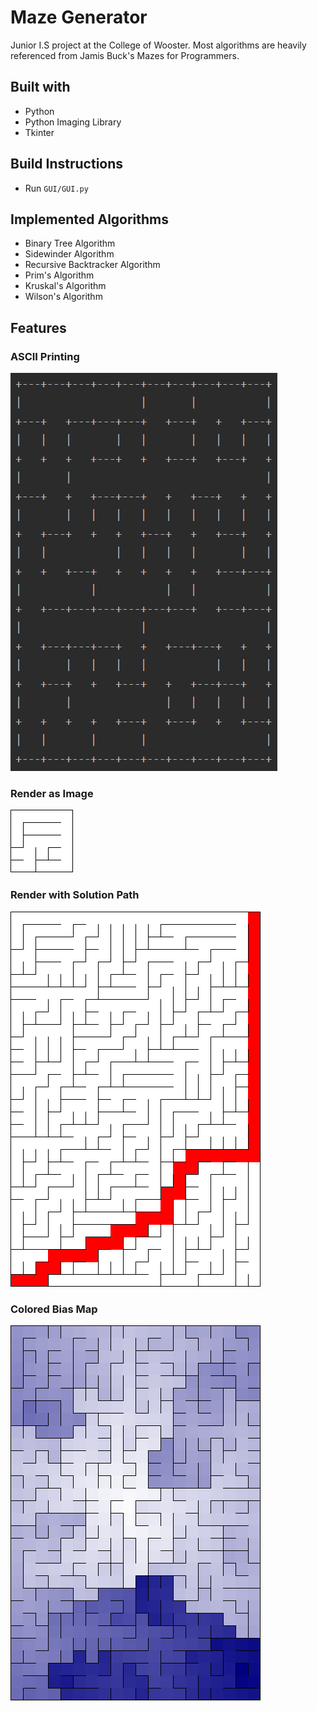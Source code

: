 # Maze Generator
Junior I.S project at the College of Wooster. Most algorithms are heavily referenced from Jamis Buck's Mazes for Programmers. 

## Built with
* Python
* Python Imaging Library
* Tkinter

## Build Instructions
* Run `GUI/GUI.py`

## Implemented Algorithms
* Binary Tree Algorithm
* Sidewinder Algorithm
* Recursive Backtracker Algorithm
* Prim's Algorithm
* Kruskal's Algorithm
* Wilson's Algorithm

## Features
### ASCII Printing
![Image](https://github.com/karensuzue/Maze/blob/main/image_export/ascii.png)
### Render as Image
![Image](https://github.com/karensuzue/Maze/blob/main/image_export/maze.png)
### Render with Solution Path
![Image](https://github.com/karensuzue/Maze/blob/main/image_export/maze-solution.png)
### Colored Bias Map
![Image](https://github.com/karensuzue/Maze/blob/main/image_export/maze-colored.png)

